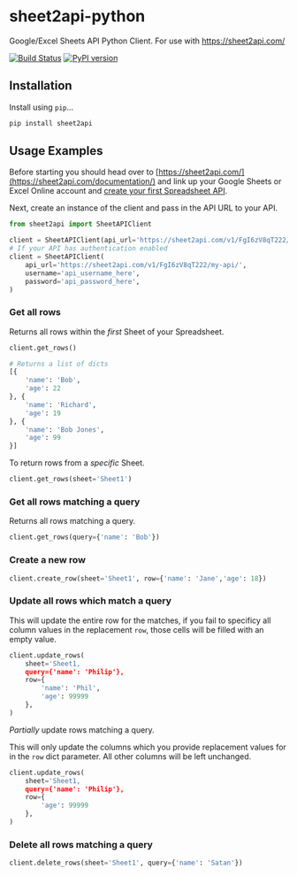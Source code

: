 # sheet2api-python

Google/Excel Sheets API Python Client. For use with https://sheet2api.com/

[![Build Status](https://travis-ci.org/ODwyerSoftware/sheet2api-python.svg?branch=master)](https://travis-ci.org/ODwyerSoftware/sheet2api-python) [![PyPI version](https://badge.fury.io/py/sheet2api.svg)](https://pypi.org/project/sheet2api/)

## Installation

Install using `pip`...

```bash
pip install sheet2api
```

## Usage Examples

Before starting you should head over to [https://sheet2api.com/](https://sheet2api.com/documentation/) and link up your Google Sheets or Excel Online account and [create your first Spreadsheet API](https://sheet2api.com/account/create_spreadsheet).

Next, create an instance of the client and pass in the API URL to your API.

```python
from sheet2api import SheetAPIClient

client = SheetAPIClient(api_url='https://sheet2api.com/v1/FgI6zV8qT222/my-api/')
# If your API has authentication enabled
client = SheetAPIClient(
    api_url='https://sheet2api.com/v1/FgI6zV8qT222/my-api/',
    username='api_username_here',
    password='api_password_here',
)
```

### Get all rows

Returns all rows within the *first* Sheet of your Spreadsheet.

```python
client.get_rows()

# Returns a list of dicts
[{
	'name': 'Bob',
	'age': 22
}, {
	'name': 'Richard',
	'age': 19
}, {
	'name': 'Bob Jones',
	'age': 99
}]
```

To return rows from a *specific* Sheet.


```python
client.get_rows(sheet='Sheet1')
```

### Get all rows matching a query

Returns all rows matching a query.

```python
client.get_rows(query={'name': 'Bob'})
```


### Create a new row

```python
client.create_row(sheet='Sheet1', row={'name': 'Jane','age': 18})
```

### Update all rows which match a query

This will update the entire row for the matches, if you fail to specificy all column values in the replacement `row`, those cells will be filled with an empty value.

```python
client.update_rows(
    sheet='Sheet1,
    query={'name': 'Philip'},
    row={
        'name': 'Phil',
        'age': 99999
    },
)
```

*Partially* update rows matching a query.

This will only update the columns which you provide replacement values for in the `row` dict parameter. All other columns will be left unchanged.

```python
client.update_rows(
    sheet='Sheet1,
    query={'name': 'Philip'},
    row={
        'age': 99999
    },
)
```


### Delete all rows matching a query

```python
client.delete_rows(sheet='Sheet1', query={'name': 'Satan'})
```
